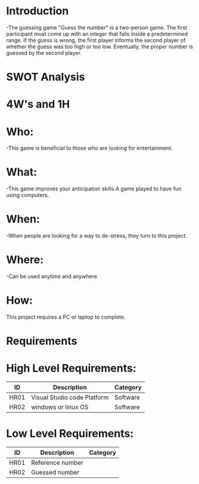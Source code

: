 # Introduction
-The guessing game "Guess the number" is a two-person game. The first participant must come up with an integer that falls inside a predetermined range. If the guess is wrong, the first player informs the second player of whether the guess was too high or too low. Eventually, the proper number is guessed by the second player.

# SWOT Analysis 


# 4W's and 1H
# Who:
-This game is beneficial to those who are looking for entertainment.

# What:
-This game improves your anticipation skills.A game played to have fun using computers.

# When:
-When people are looking for a way to de-stress, they turn to this project.

# Where:
-Can be used anytime and anywhere

# How:
This project requires a PC or laptop to complete.

# Requirements
# High Level Requirements:
| ID | Description | Category |
 |----| ------------------ | ------------------ |
 | HR01 | Visual Studio code Platform| Software |
 | HR02 | windows or linux OS | Software |

# Low Level Requirements:
 | ID | Description | Category |
 | -- | ---------------- | ------------- |
 | HR01 | Reference number | 
 | HR02 | Guessed number | 
 
